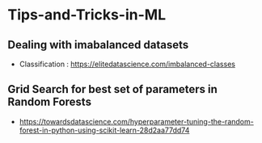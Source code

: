# Tips-and-Tricks-in-ML

## **Dealing with imabalanced datasets**
- Classification : https://elitedatascience.com/imbalanced-classes

## Grid Search for best set of parameters in Random Forests
- https://towardsdatascience.com/hyperparameter-tuning-the-random-forest-in-python-using-scikit-learn-28d2aa77dd74
